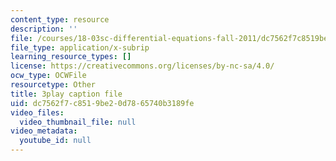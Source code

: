 ```yaml
---
content_type: resource
description: ''
file: /courses/18-03sc-differential-equations-fall-2011/dc7562f7c8519be20d7865740b3189fe_hEtWqTPPXuc.srt
file_type: application/x-subrip
learning_resource_types: []
license: https://creativecommons.org/licenses/by-nc-sa/4.0/
ocw_type: OCWFile
resourcetype: Other
title: 3play caption file
uid: dc7562f7-c851-9be2-0d78-65740b3189fe
video_files:
  video_thumbnail_file: null
video_metadata:
  youtube_id: null
---
```

